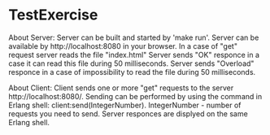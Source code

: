 # TestExercise

About Server:
Server can be built and started by 'make run'.
Server can be available by http://localhost:8080 in your browser.
In a case of "get" request server reads the file "index.html"
Server sends "OK" responce in a case it can read this file during 50 milliseconds.
Server sends "Overload" responce in a case of impossibility to read the file during 50 milliseconds.


About Client:
Client sends one or more "get" requests to the server http://localhost:8080/. 
Sending can be performed by using the command in Erlang shell: client:send(IntegerNumber). IntegerNumber - number of requests you need to send.
Server responces are displyed on the same Erlang shell.
